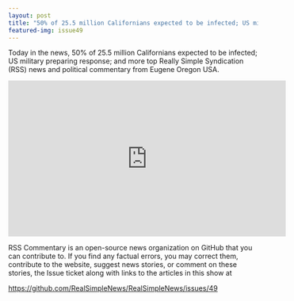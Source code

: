 ```yaml
---
layout: post
title: "50% of 25.5 million Californians expected to be infected; US military preparing response"
featured-img: issue49
---
```


Today in the news, 50% of 25.5 million Californians expected to be infected; US military preparing response; and more top Really Simple Syndication (RSS) news and political commentary from Eugene Oregon USA.

<iframe width="560" height="315" src="https://www.youtube.com/embed/DfNNRKpFlAI" frameborder="0" allow="accelerometer; autoplay; encrypted-media; gyroscope; picture-in-picture" allowfullscreen></iframe>

RSS Commentary is an open-source news organization on GitHub that you can contribute to. If you find any factual errors, you may correct them, contribute to the website, suggest news stories, or comment on these stories, the Issue ticket along with links to the articles in this show at 

<https://github.com/RealSimpleNews/RealSimpleNews/issues/49>
